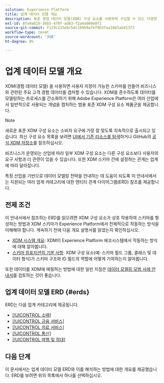 ```yaml
---
solution: Experience Platform
title: 업계 데이터 모델 개요
description: 표준 경험 데이터 모델(XDM) 구성 요소를 사용하여 구성할 수 있는 다양한 업계 카테고리에 대한 표준화된 데이터 모델에 대해 알아봅니다.
exl-id: 8fa9a610-36b5-470f-ad63-f2a4a060e0f1
source-git-commit: f129c215ebc5dc169b9a7ef9b3faa3463ab413f3
workflow-type: tm+mt
source-wordcount: '350'
ht-degree: 0%

---
```


# 업계 데이터 모델 개요

XDM(경험 데이터 모델) 을 사용하면 사용자 지정이 가능한 스키마를 만들어 비즈니스와 관련된 주요 고객 경험 데이터를 캡처할 수 있습니다. XDM을 준수하도록 데이터를 모델링하는 프로세스를 간소화하기 위해 Adobe Experience Platform은 여러 산업에서 일반적으로 사용되는 개념을 캡처하는 범용 표준 XDM 구성 요소 제품군을 제공합니다.

>[!NOTE]
>
>새로운 표준 XDM 구성 요소는 소비자 요구에 가장 잘 맞도록 지속적으로 출시되고 있습니다. 최신 구성 요소 목록을 보려면 [UI에서 기존 리소스를 탐색](../../ui/explore.md)하거나 GitHub의 [공식 XDM 저장소](https://github.com/adobe/xdm/tree/master/components)를 참조하십시오.

비즈니스가 운영되는 산업에 따라 일부 XDM 구성 요소는 다른 구성 요소보다 사용자의 요구 사항과 더 관련이 있을 수 있습니다. 또한 XDM 스키마 간에 설정하는 관계는 업계에 따라 달라집니다.

특정 산업을 기반으로 데이터 모델링 전략을 안내하는 데 도움이 되도록 이 안내서에서는 지원되는 여러 업계 카테고리에 대한 엔티티 관계 다이어그램(ERD) 참조를 제공합니다.

## 전제 조건

이 안내서에서 참조하는 ERD를 읽으려면 XDM 구성 요소가 상호 작용하여 스키마를 형성하는 방법과 XDM 스키마가 Experience Platform에서 전체적으로 작동하는 방식을 이해해야 합니다. 계속하기 전에 다음 개요 설명서를 읽었는지 확인하십시오.

* [XDM 시스템 개요](../../home.md): XDM이 Experience Platform 에코시스템에서 작동하는 방식에 대해 알아봅니다.
* [스키마 컴포지션의 기본 사항](../../schema/composition.md): XDM 구성 요소(예: 스키마 필드 그룹, 클래스 및 데이터 형식)가 스키마 구조와 ID 필드의 역할에 어떻게 기여하는지 알아봅니다.

또한 데이터를 XDM에 매핑하는 방법에 대한 일반 지침은 [데이터 모델링 모범 사례 안내서](../../schema/best-practices.md)를 검토하는 것이 좋습니다.

## 업계 데이터 모델 ERD {#erds}

ERD는 다음 업계 카테고리에 제공됩니다.

* [[!UICONTROL 소매]](./retail.md)
* [[!UICONTROL 금융 서비스]](./financial.md)
* [[!UICONTROL 의료 서비스]](./healthcare.md)
* [[!UICONTROL 통신]](./telecom.md)
* [[!UICONTROL 여행 및 접대]](./travel-hospitality.md)

## 다음 단계

이 문서에서는 업계 데이터 모델 ERD와 이를 해석하는 방법에 대한 개요를 제공했습니다. ERD를 보려면 위의 목록에서 하나를 선택하십시오.
